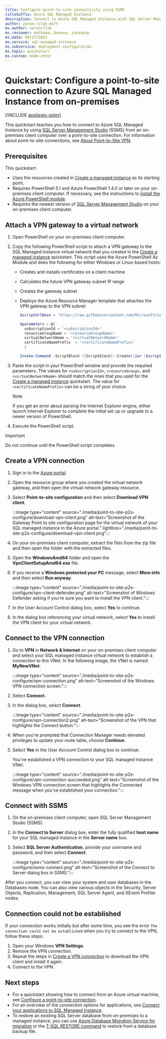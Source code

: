 ```yaml
---
title: Configure point-to-site connectivity using SSMS
titleSuffix: Azure SQL Managed Instance
description: Connect to Azure SQL Managed Instance with SQL Server Management Studio (SSMS) by using a point-to-site connection from an on-premises client computer.
author: zoran-rilak-msft
ms.author: zoranrilak
ms.reviewer: mathoma, bonova, jovanpop
ms.date: 09/27/2023
ms.service: sql-managed-instance
ms.subservice: deployment-configuration
ms.topic: quickstart
ms.custom: mode-other
---
```

# Quickstart: Configure a point-to-site connection to Azure SQL Managed Instance from on-premises

[!INCLUDE [appliesto-sqlmi](../includes/appliesto-sqlmi.md)]

This quickstart teaches you how to connect to Azure SQL Managed Instance by using [SQL Server Management Studio](/sql/ssms/sql-server-management-studio-ssms) (SSMS) from an on-premises client computer over a point-to-site connection. For information about point-to-site connections, see [About Point-to-Site VPN](/azure/vpn-gateway/point-to-site-about).

## Prerequisites

This quickstart:

- Uses the resources created in  [Create a managed instance](instance-create-quickstart.md) as its starting point.
- Requires PowerShell 5.1 and Azure PowerShell 1.4.0 or later on your on-premises client computer. If necessary, see the instructions to [install the Azure PowerShell module](/powershell/azure/install-az-ps#install-the-azure-powershell-module).
- Requires the newest version of [SQL Server Management Studio](/sql/ssms/sql-server-management-studio-ssms) on your on-premises client computer.

## Attach a VPN gateway to a virtual network

1. Open PowerShell on your on-premises client computer.

1. Copy the following PowerShell script to attach  a VPN gateway to the SQL Managed Instance virtual network that you created in the [Create a managed instance](instance-create-quickstart.md) quickstart. This script uses the Azure PowerShell Az Module and does the following for either Windows or Linux-based hosts:

   - Creates and installs certificates on a client machine
   - Calculates the future VPN gateway subnet IP range
   - Creates the gateway subnet
   - Deploys the Azure Resource Manager template that attaches the VPN gateway to the VPN subnet

     ```powershell
     $scriptUrlBase = 'https://raw.githubusercontent.com/Microsoft/sql-server-samples/master/samples/manage/azure-sql-db-managed-instance/attach-vpn-gateway'

     $parameters = @{
       subscriptionId = '<subscriptionId>'
       resourceGroupName = '<resourceGroupName>'
       virtualNetworkName = '<virtualNetworkName>'
       certificateNamePrefix  = '<certificateNamePrefix>'
       }

     Invoke-Command -ScriptBlock ([Scriptblock]::Create((iwr ($scriptUrlBase+'/attachVPNGateway.ps1?t='+ [DateTime]::Now.Ticks)).Content)) -ArgumentList $parameters, $scriptUrlBase
     ```

1. Paste the script in your PowerShell window and provide the required parameters. The values for `<subscriptionId>`, `<resourceGroup>`, and `<virtualNetworkName>` should match the ones that you used for the [Create a managed instance](instance-create-quickstart.md) quickstart. The value for `<certificateNamePrefix>` can be a string of your choice.

    > [!NOTE]  
    > If you get an error about parsing the Internet Explorer engine, either launch Internet Explorer to complete the initial set up or upgrade to a newer version of PowerShell.

1. Execute the PowerShell script.

> [!IMPORTANT]  
> Do not continue until the PowerShell script completes.

## Create a VPN connection

1. Sign in to the [Azure portal](https://portal.azure.com/).
1. Open the resource group where you created the virtual network gateway, and then open the virtual network gateway resource.
1. Select **Point-to-site configuration** and then select **Download VPN client**.

    :::image type="content" source="./media/point-to-site-p2s-configure/download-vpn-client.png" alt-text="Screenshot of the Gateway Point to site configuration page for the virtual network of your SQL managed instance in the Azure portal." lightbox="./media/point-to-site-p2s-configure/download-vpn-client.png":::

1. On your on-premises client computer, extract the files from the zip file and then open the folder with the extracted files.
1. Open the **WindowsAmd64** folder and open the **VpnClientSetupAmd64.exe** file.
1. If you receive a **Windows protected your PC** message, select **More info** and then select **Run anyway**.

    :::image type="content" source="./media/point-to-site-p2s-configure/vpn-client-defender.png" alt-text="Screenshot of Windows Defender asking if you're sure you want to install the VPN client.":::

1. In the User Account Control dialog box, select **Yes** to continue.
1. In the dialog box referencing your virtual network, select **Yes** to install the VPN client for your virtual network.

## Connect to the VPN connection

1. Go to **VPN** in **Network & Internet** on your on-premises client computer and select your SQL managed instance virtual network to establish a connection to this VNet. In the following image, the VNet is named **MyNewVNet**:

    :::image type="content" source="./media/point-to-site-p2s-configure/vpn-connection.png" alt-text="Screenshot of the Windows VPN connection screen.":::

1. Select **Connect**.
1. In the dialog box, select **Connect**.

    :::image type="content" source="./media/point-to-site-p2s-configure/vpn-connection2.png" alt-text="Screenshot of the VPN that highlights the Connect button.":::

1. When you're prompted that Connection Manager needs elevated privileges to update your route table, choose **Continue**.
1. Select **Yes** in the User Account Control dialog box to continue.

   You've established a VPN connection to your SQL managed instance VNet.

    :::image type="content" source="./media/point-to-site-p2s-configure/vpn-connection-succeeded.png" alt-text="Screenshot of the Windows VPN connection screen that highlights the Connected message when you've established your connection.":::

## Connect with SSMS

1. On the on-premises client computer, open SQL Server Management Studio (SSMS).
1. In the **Connect to Server** dialog box, enter the fully qualified **host name** for your SQL managed instance in the **Server name** box.
1. Select **SQL Server Authentication**, provide your username and password, and then select **Connect**.

    :::image type="content" source="./media/point-to-site-p2s-configure/ssms-connect.png" alt-text="Screenshot of the Connect to Server dialog box in SSMS.":::

After you connect, you can view your system and user databases in the Databases node. You can also view various objects in the Security, Server Objects, Replication, Management, SQL Server Agent, and XEvent Profiler nodes.

## Connection could not be established 

If your connection works initially but after some time, you see the error `The connection could not be established` when you try to connect to the VPN, follow these steps: 

1. Open your Windows **VPN Settings**. 
1. Remove the VPN connection. 
1. Repeat the steps in [Create a VPN connection](#create-a-vpn-connection) to download the VPN client and install it again. 
1. Connect to the VPN. 

## Next steps

- For a quickstart showing how to connect from an Azure virtual machine, see [Configure a point-to-site connection](point-to-site-p2s-configure.md).
- For an overview of the connection options for applications, see [Connect your applications to SQL Managed Instance](connect-application-instance.md).
- To restore an existing SQL Server database from on-premises to a managed instance, you can use [Azure Database Migration Service for migration](/azure/dms/tutorial-sql-server-to-managed-instance) or the [T-SQL RESTORE command](restore-sample-database-quickstart.md) to restore from a database backup file.

